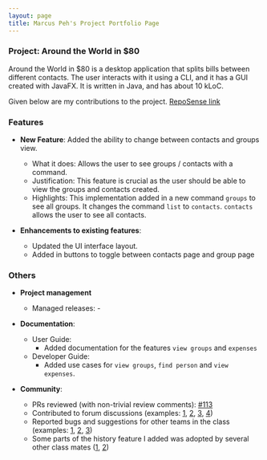 ```yaml
---
layout: page
title: Marcus Peh's Project Portfolio Page
---
```


### Project: Around the World in $80

Around the World in $80 is a desktop application that splits bills between different contacts. The user interacts with it using a CLI, and it has a GUI created with JavaFX. It is written in Java, and has about 10 kLoC.

Given below are my contributions to the project. [RepoSense link]()

### Features
* **New Feature**: Added the ability to change between contacts and groups view.
  * What it does: Allows the user to see groups / contacts with a command.
  * Justification: This feature is crucial as the user should be able to view the groups and contacts created. 
  * Highlights: This implementation added in a new command `groups` to see all groups. It changes the command `list` to `contacts`. `contacts` allows the user to see all contacts.

* **Enhancements to existing features**:
  * Updated the UI interface layout.
  * Added in buttons to toggle between contacts page and group page

### Others
* **Project management**
  * Managed releases: -

* **Documentation**:
  * User Guide:
    * Added documentation for the features `view groups` and `expenses` 
  * Developer Guide:
    * Added use cases for `view groups`, `find person` and `view expenses`.

* **Community**:
  * PRs reviewed (with non-trivial review comments): [\#113]()
  * Contributed to forum discussions (examples: [1](), [2](), [3](), [4]())
  * Reported bugs and suggestions for other teams in the class (examples: [1](), [2](), [3]())
  * Some parts of the history feature I added was adopted by several other class mates ([1](), [2]())
